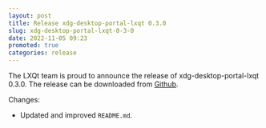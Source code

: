 ```yaml
---
layout: post
title: Release xdg-desktop-portal-lxqt 0.3.0
slug: xdg-desktop-portal-lxqt-0-3-0
date: 2022-11-05 09:23
promoted: true
categories: release
---
```


The LXQt team is proud to announce the release of xdg-desktop-portal-lxqt 0.3.0.
The release can be downloaded from [Github](https://github.com/lxqt/xdg-desktop-portal-lxqt/releases).

Changes:

 * Updated and improved `README.md`.
